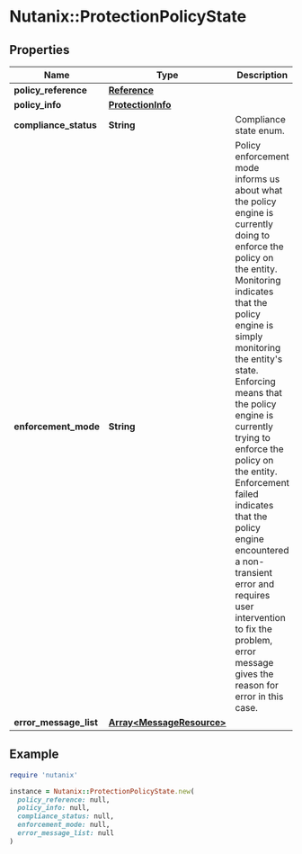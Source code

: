 # Nutanix::ProtectionPolicyState

## Properties

| Name | Type | Description | Notes |
| ---- | ---- | ----------- | ----- |
| **policy_reference** | [**Reference**](Reference.md) |  |  |
| **policy_info** | [**ProtectionInfo**](ProtectionInfo.md) |  | [optional] |
| **compliance_status** | **String** | Compliance state enum. |  |
| **enforcement_mode** | **String** | Policy enforcement mode informs us about what the policy engine is currently doing to enforce the policy on the entity. Monitoring indicates that the policy engine is simply monitoring the entity&#39;s state. Enforcing means that the policy engine is currently trying to enforce the policy on the entity. Enforcement failed indicates that the policy engine encountered a non-transient error and requires user intervention to fix the problem, error message gives the reason for error in this case.  |  |
| **error_message_list** | [**Array&lt;MessageResource&gt;**](MessageResource.md) |  | [optional] |

## Example

```ruby
require 'nutanix'

instance = Nutanix::ProtectionPolicyState.new(
  policy_reference: null,
  policy_info: null,
  compliance_status: null,
  enforcement_mode: null,
  error_message_list: null
)
```


